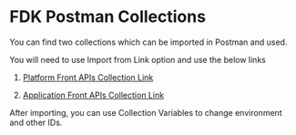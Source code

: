 # FDK Postman Collections

You can find two collections which can be imported in Postman and used.

You will need to use Import from Link option and use the below links

1. [Platform Front APIs Collection Link](https://raw.githubusercontent.com/gofynd/fdk-client-apispec/main/postman/platform.json)

2. [Application Front APIs Collection Link](https://raw.githubusercontent.com/gofynd/fdk-client-apispec/main/postman/application.json)

After importing, you can use Collection Variables to change environment and other IDs.